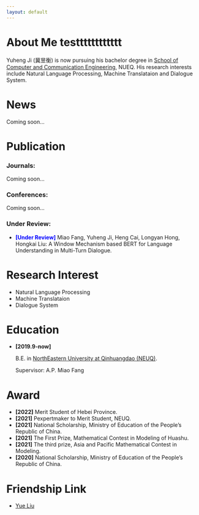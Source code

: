 ```yaml
---
layout: default
---
```


# About Me testttttttttttt

Yuheng Ji (冀昱衡) is now pursuing his bachelor degree in <a href="http://jsjytx.neuq.edu.cn/">School of Computer and Communication Engineering</a>, NUEQ. 
His research interests include Natural Language Processing, Machine Translataion and Dialogue System.

# News

Coming soon...


# Publication

### Journals: 

Coming soon...


### Conferences: 

Coming soon...

### Under Review:

- **<font color="#0000FF">[Under Review]</font>** Miao Fang, Yuheng Ji, Heng Cai, Longyan Hong, Hongkai Liu: A Window Mechanism based BERT for Language Understanding in Multi-Turn Dialogue.

# Research Interest

- Natural Language Processing
- Machine Translataion
- Dialogue System



# Education

- **[2019.9-now]**  

  B.E. in <a href="https://www.neuq.edu.cn/">NorthEastern University at Qinhuangdao (NEUQ)</a>. 

  Supervisor: A.P. Miao Fang

# Award

- **[2022]** Merit Student of Hebei Province.
- **[2021]** Pexpertmaker to Merit Student, NEUQ.
- **[2021]** National Scholarship, Ministry of Education of the People’s Republic of China.
- **[2021]** The First Prize, Mathematical Contest in Modeling of Huashu.
- **[2021]** The third prize, Asia and Pacific Mathematical Contest in Modeling.
- **[2020]** National Scholarship, Ministry of Education of the People’s Republic of China.


# Friendship Link

- [Yue Liu](https://yueliu1999.github.io/)

  
